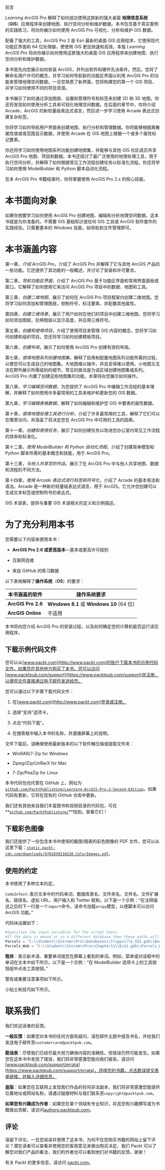 前言

*Learning ArcGIS Pro* 解释了如何成功使用这款新的强大桌面 **地理信息系统**（**GIS**）应用程序来创建地图、执行空间分析和维护数据。本书包含基于真实案例的实践练习，将向你展示如何使用 ArcGIS Pro 可视化、分析和维护 GIS 数据。

配备了强大的工具，ArcGIS Pro 2 是 Esri 最新的桌面 GIS 应用程序，它使用现代功能区界面和 64 位处理器，使使用 GIS 更加快速和高效。本版 *Learning ArcGIS Pro* 将向你展示如何使用这款强大的桌面 GIS 应用程序来创建地图、执行空间分析和维护数据。

本书首先向您展示如何安装 ArcGIS，并列出软件和硬件先决条件。然后，您将了解命名用户许可的概念，并学习如何导航新的功能区界面以利用 ArcGIS Pro 的功能来管理地理空间数据。一旦您熟悉了新界面，您将构建您的第一个 GIS 项目，并学习如何使用不同的项目资源。

本书展示了如何通过添加图层、设置和管理符号和标签来创建 2D 和 3D 地图。你还将发现如何使用分析工具来可视化地理空间数据。在后面的章节中，你将介绍 Arcade，ArcGIS 的新轻量级表达式语言，然后进一步学习使用 Arcade 表达式创建复杂标签。

你将学习如何导航用户界面来创建地图、执行分析和管理数据。你将能够根据离散属性值或值范围显示数据，并使用 Arcade 在 GIS 地图上根据一个或多个属性标记要素。

你还将学习如何使用地图系列功能创建地图集，并能够与其他 GIS 社区成员共享 ArcGIS Pro 地图、项目和数据。本书还探讨了最广泛使用的地理处理工具，用于执行空间分析，并解释了如何根据常见工作流程创建任务以标准化流程。你还将学习如何使用 ModelBuilder 和 Python 脚本自动化流程。

在本 ArcGIS Pro 书籍结束时，你将掌握使用 ArcGIS Pro 2.x 的核心技能。

# 本书面向对象

如果你想要学习如何使用 ArcGIS Pro 创建地图、编辑和分析地理空间数据，这本书就是为你准备的。不需要 GIS 基础知识或任何 GIS 工具或 ArcGIS 软件套件的实践经验。只需要基本的 Windows 技能，如导航和文件管理即可。

# 本书涵盖内容

第一章，*介绍 ArcGIS Pro*，介绍了 ArcGIS Pro 并解释了它与其他 ArcGIS 产品的一些功能。它还提供了其功能的一般概述，并讨论了安装和许可要求。

第二章，*导航功能区界面*，介绍了 ArcGIS Pro 基于功能区界面和常用界面面板或窗口。它解释了如何使用它来访问 ArcGIS Pro 项目中的数据、地图和工具。

第三章，*创建二维地图*，展示了如何在 ArcGIS Pro 项目框架内创建二维地图。您将学习如何添加和管理图层，控制符号，标注要素，并配置其他属性。

第四章，*创建三维场景*，展示了用户如何在他们的项目中创建三维地图。您将学习如何添加图层，拉伸图层以显示高度，并应用三维符号。

第五章，*创建和使用项目*，介绍了使用项目来管理 GIS 内容的概念。您将学习如何创建和组织项目。您还将学习如何创建模板项目。

第六章，*创建布局*，展示了如何使用 ArcGIS Pro 创建有效的布局。

第七章，*使用地图系列创建地图集*，解释了启用和配置地图系列功能所需的过程，以便您可以生成自己的地图集。大地图难以操作，并且变得难以使用。小地图又无法在野外展示所需级别的细节。常见的做法是为该区域创建地图集或系列。ArcGIS Pro 内置了创建这些地图集的功能，本章将向您展示如何操作。

第八章，*学习编辑空间数据*，为您提供了 ArcGIS Pro 中编辑工作流程的基本理解，并解释了如何使用许多最常用的工具来维护和更新您的 GIS 数据。

第九章，*学习编辑表格数据*，解释了如何编辑和维护您 GIS 中要素的属性数据。

第十章，*使用地理处理工具进行分析*，介绍了许多最常用的工具，解释了它们可以在哪里访问，并涵盖了将决定您在 ArcGIS Pro 中可用的工具的因素。

第十一章，*创建和使用任务*，展示了如何创建任务以改进您办公室内常见工作流程的效率和标准化。

第十二章，*使用 ModelBuilder 和 Python 自动化流程*，介绍了创建简单模型和 Python 脚本所需的基本概念和技能，用于 ArcGIS Pro。

第十三章，*与他人共享您的作品*，展示了在 ArcGIS Pro 中与他人共享地图、数据和流程的不同方法。

第十四章，*使用 Arcade 表达式进行标签和符号化*，介绍了 Arcade 的基本用法和语法。Arcade 是一种新的轻量级表达式语言，用于 ArcGIS。它允许您创建可以生成文本标签或控制符号的表达式。

GIS 术语表，提供与重要 GIS 术语相关的定义和示例描述。

# 为了充分利用本书

您需要以下内容来使用本书：

+   **ArcGIS Pro 2.6 或更高版本**—基本或更高许可级别

+   互联网连接

+   来自 GitHub 的练习数据

以下表格解释了**操作系统**（**OS**）的要求：

| **本书涵盖的软件** | **操作系统要求** |
| --- | --- |
| **ArcGIS Pro 2.6** | **Windows 8.1** 或 **Windows 10** (64 位) |
| **ArcGIS Online** | 不适用 |

本书将向您介绍 ArcGIS Pro 的安装过程，以及如何确定您的计算机能否运行该应用程序。

## 下载示例代码文件

您可以从[www.packt.com](http://www.packt.com)的账户下载本书的示例代码文件。如果您在其他地方购买了本书，您可以访问[www.packtpub.com/support](https://www.packtpub.com/support)并注册，以便将文件直接通过电子邮件发送给您。

您可以通过以下步骤下载代码文件：

1.  在[www.packt.com](http://www.packt.com)登录或注册。

1.  选择“支持”选项卡。

1.  点击“代码下载”。

1.  在搜索框中输入本书的名称，并遵循屏幕上的说明。

文件下载后，请确保使用最新版本的以下软件解压缩或提取文件夹：

+   WinRAR/7-Zip for Windows

+   Zipeg/iZip/UnRarX for Mac

+   7-Zip/PeaZip for Linux

本书代码包也托管在 GitHub 上，网址为 [`github.com/PacktPublishing/Learning-ArcGIS-Pro-2-Second-Edition`](https://github.com/PacktPublishing/Learning-ArcGIS-Pro-2-Second-Edition)。如果代码有更新，它将在现有的 GitHub 仓库中更新。

我们还有其他来自我们丰富图书和视频目录的代码包，可在**[`github.com/PacktPublishing/`](https://github.com/PacktPublishing/)**找到。查看它们！

## 下载彩色图像

我们还提供了一份包含本书中使用的截图/图表的彩色图像的 PDF 文件。您可以从这里下载：[`static.packt-cdn.com/downloads/9781839210228_ColorImages.pdf`](https://static.packt-cdn.com/downloads/9781839210228_ColorImages.pdf)。

## 使用的约定

本书使用了多种文本约定。

`CodeInText`: 表示文本中的代码单词、数据库表名、文件夹名、文件名、文件扩展名、路径名、虚拟 URL、用户输入和 Twitter 昵称。以下是一个示例：“在注释描述之后的下一行是一个`import`命令，该命令加载`arcpy`模型，以便脚本可以访问 ArcGIS 功能。”

代码块设置如下：

```py
#Specifies the input variables for the script tools
#If the data is moved or in a different database then these paths will need to be updated
Parcels = "C:\\Student\\IntroArcPro\\Databases\\Trippville_GIS.gdb\\Base\\Parcels"
Parcels_Web = "C:\\Student\\IntroArcPro\\Chapter11\\Ex11.gdb\\Parcels_Web"
```

**粗体**：表示新术语、重要单词或您在屏幕上看到的单词。例如，菜单或对话框中的单词在文本中如下所示。以下是一个示例：“在 ModelBuilder 选项卡上的工具按钮组中点击工具按钮。”

警告或重要注意事项如下所示。

小贴士和技巧如下所示。

# 联系我们

我们欢迎读者的反馈。

**一般反馈**：如果您对本书的任何方面有疑问，请在邮件主题中提及书名，并给我们发送电子邮件至`customercare@packtpub.com`。

**勘误表**：尽管我们已经尽最大努力确保内容的准确性，但错误仍然可能发生。如果您在这本书中发现了错误，我们将非常感激您能向我们报告。请访问[www.packtpub.com/support/errata](https://www.packtpub.com/support/errata)，选择您的书籍，点击勘误提交表单链接，并输入详细信息。

**盗版**：如果您在互联网上发现我们作品的任何非法副本，我们将非常感激您能提供位置地址或网站名称。请通过链接材料与我们联系至`copyright@packtpub.com`。

**如果您有兴趣成为作者**：如果您在某个领域有专业知识，并且您有兴趣撰写或为书籍做出贡献，请访问[authors.packtpub.com](http://authors.packtpub.com/)。

## 评论

请留下评论。一旦您阅读并使用了这本书，为何不在您购买书籍的网站上留下评论？潜在读者可以查看并使用您的客观意见来做出购买决定，我们 Packt 可以了解您对我们产品的看法，我们的作者也可以看到他们对书籍的反馈。谢谢！

有关 Packt 的更多信息，请访问 [packt.com](http://www.packt.com/)。
